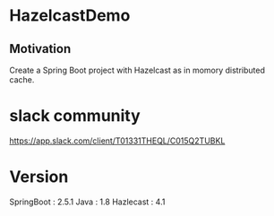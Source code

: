 # HazelcastDemo

## Motivation
Create a Spring Boot project with Hazelcast as in momory distributed cache.

# slack community 

https://app.slack.com/client/T01331THEQL/C015Q2TUBKL


# Version 
SpringBoot : 2.5.1
Java : 1.8
Hazlecast : 4.1


